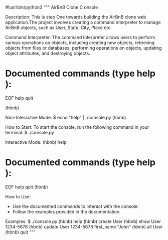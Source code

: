 #!usr/bin/python3
"""
AirBnB Clone C  onsole

Description:
This is step One towards building the AirBnB clone web application.The project involves creating a command interpreter to manage AirBnB objects, such as User, State, City, Place etc.

Command Interpreter:
The command interpreter allows users to perform various operations on objects, including creating new objects, retrieving objects from files or databases, performing operations on objects, updating object attributes, and destroying objects.

Documented commands (type help <topic>):
========================================
EOF  help  quit

(hbnb) 

Non-Interactive Mode:
$ echo "help" | ./console.py
(hbnb)

How to Start:
To start the console, run the following command in your terminal:
$ ./console.py

Interactive Mode:
(hbnb) help

Documented commands (type help <topic>):
========================================
EOF  help  quit
(hbnb) 

How to Use:
- Use the documented commands to interact with the console.
- Follow the examples provided in the documentation.

Examples:
$ ./console.py
(hbnb) help
(hbnb) create User
(hbnb) show User 1234-5678
(hbnb) update User 1234-5678 first_name "John"
(hbnb) all User
(hbnb) quit
"""
